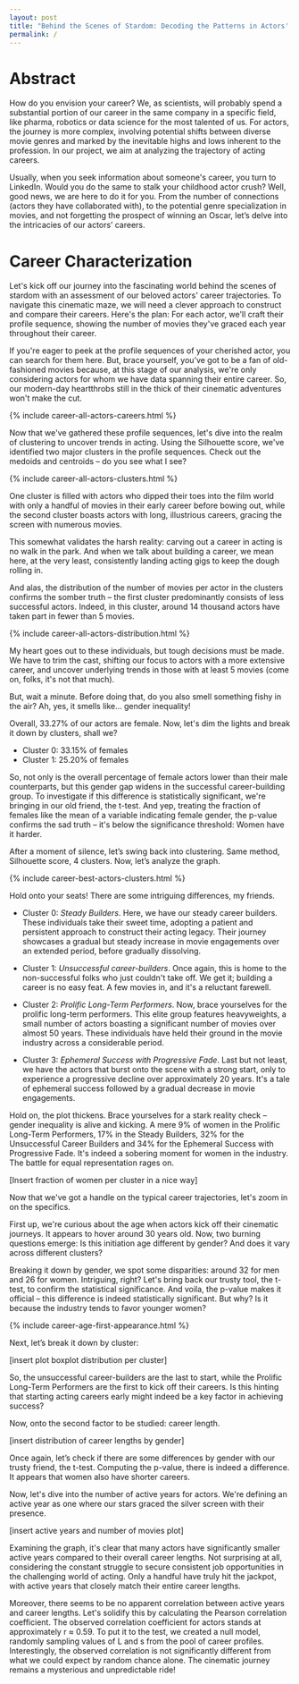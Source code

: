 ```yaml
---
layout: post
title: "Behind the Scenes of Stardom: Decoding the Patterns in Actors' Careers"
permalink: /
---
```


# Abstract

How do you envision your career? We, as scientists, will probably spend a substantial portion of our career in the same company in a specific field, like pharma, robotics or data science for the most talented of us. For actors, the journey is more complex, involving potential shifts between diverse movie genres and marked by the inevitable highs and lows inherent to the profession. In our project, we aim at analyzing the trajectory of acting careers. 

Usually, when you seek information about someone's career, you turn to LinkedIn. Would you do the same to stalk your childhood actor crush? Well, good news, we are here to do it for you. From the number of connections (actors they have collaborated with), to the potential genre specialization in movies, and not forgetting the prospect of winning an Oscar, let’s delve into the intricacies of our actors’ careers. 

# Career Characterization

Let's kick off our journey into the fascinating world behind the scenes of stardom with an assessment of our beloved actors' career trajectories. To navigate this cinematic maze, we will need a clever approach to construct and compare their careers. Here's the plan: For each actor, we'll craft their profile sequence, showing the number of movies they've graced each year throughout their career.

If you're eager to peek at the profile sequences of your cherished actor,  you can search for them here. But, brace yourself, you’ve got to be a fan of old-fashioned movies because, at this stage of our analysis, we're only considering actors for whom we have data spanning their entire career. So, our modern-day heartthrobs still in the thick of their cinematic adventures won't make the cut.

{% include career-all-actors-careers.html %}

Now that we've gathered these profile sequences, let's dive into the realm of clustering to uncover trends in acting. Using the Silhouette score, we've identified two major clusters in the profile sequences. Check out the medoids and centroids – do you see what I see?

{% include career-all-actors-clusters.html %}

One cluster is filled with actors who dipped their toes into the film world with only a handful of movies in their early career before bowing out, while the second cluster boasts actors with long, illustrious careers, gracing the screen with numerous movies.

This somewhat validates the harsh reality: carving out a career in acting is no walk in the park. And when we talk about building a career, we mean here, at the very least, consistently landing acting gigs to keep the dough rolling in.

And alas, the distribution of the number of movies per actor in the clusters confirms the somber truth – the first cluster predominantly consists of less successful actors. Indeed, in this cluster, around 14 thousand actors have taken part in fewer than 5 movies.

{% include career-all-actors-distribution.html %}

My heart goes out to these individuals, but tough decisions must be made. We have to trim the cast, shifting our focus to actors with a more extensive career, and uncover underlying trends in those with at least 5 movies (come on, folks, it's not that much).

But, wait a minute. Before doing that, do you also smell something fishy in the air? Ah, yes, it smells like... gender inequality!

Overall, 33.27% of our actors are female. Now, let's dim the lights and break it down by clusters, shall we?
- Cluster 0: 33.15% of females
- Cluster 1: 25.20% of females

So, not only is the overall percentage of female actors lower than their male counterparts, but this gender gap widens in the successful career-building group. To investigate if this difference is statistically significant, we're bringing in our old friend, the t-test. And yep, treating the fraction of females like the mean of a variable indicating female gender, the p-value confirms the sad truth – it's below the significance threshold: Women have it harder.

After a moment of silence, let’s swing back into clustering. Same method, Silhouette score, 4 clusters. Now, let’s analyze the graph.

{% include career-best-actors-clusters.html %}

Hold onto your seats! There are some intriguing differences, my friends.

 - Cluster 0: *Steady Builders*.
Here, we have our steady career builders. These individuals take their sweet time, adopting a patient and persistent approach to construct their acting legacy. Their journey showcases a gradual but steady increase in movie engagements over an extended period, before gradually dissolving.

 - Cluster 1: *Unsuccessful career-builders*.
Once again, this is home to the non-successful folks who just couldn't take off. We get it; building a career is no easy feat. A few movies in, and it's a reluctant farewell.

 - Cluster 2: *Prolific Long-Term Performers*.
Now, brace yourselves for the prolific long-term performers. This elite group features heavyweights, a small number of actors boasting a significant number of movies over almost 50 years. These individuals have held their ground in the movie industry across a considerable period.

 - Cluster 3: *Ephemeral Success with Progressive Fade*.
Last but not least, we have the actors that burst onto the scene with a strong start, only to experience a progressive decline over approximately 20 years. It's a tale of ephemeral success followed by a gradual decrease in movie engagements. 

Hold on, the plot thickens. Brace yourselves for a stark reality check – gender inequality is alive and kicking. A mere 9% of women in the Prolific Long-Term Performers, 17% in the Steady Builders, 32% for the Unsuccessful Career Builders and 34% for the Ephemeral Success with Progressive Fade. It's indeed a sobering moment for women in the industry. The battle for equal representation rages on.

[Insert fraction of women per cluster in a nice way]

Now that we've got a handle on the typical career trajectories, let's zoom in on the specifics.

First up, we're curious about the age when actors kick off their cinematic journeys. It appears to hover around 30 years old. Now, two burning questions emerge: Is this initiation age different by gender? And does it vary across different clusters?

Breaking it down by gender, we spot some disparities: around 32 for men and 26 for women. Intriguing, right? Let's bring back our trusty tool, the t-test, to confirm the statistical significance. And voila, the p-value makes it official – this difference is indeed statistically significant. But why? Is it because the industry tends to favor younger women?

{% include career-age-first-appearance.html %}

Next, let’s break it down by cluster:

[insert plot boxplot distribution per cluster]

So, the unsuccessful career-builders are the last to start, while the Prolific Long-Term Performers are the first to kick off their careers. Is this hinting that starting acting careers early might indeed be a key factor in achieving success?

Now, onto the second factor to be studied: career length.

[insert distribution of career lengths by gender]

Once again, let’s check if there are some differences by gender with our trusty friend, the t-test. Computing the p-value, there is indeed a difference. It appears that women also have shorter careers. 

Now, let's dive into the number of active years for actors. We're defining an active year as one where our stars graced the silver screen with their presence.

[insert active years and number of movies plot]

Examining the graph, it's clear that many actors have significantly smaller active years compared to their overall career lengths. Not surprising at all, considering the constant struggle to secure consistent job opportunities in the challenging world of acting. Only a handful have truly hit the jackpot, with active years that closely match their entire career lengths. 

Moreover, there seems to be no apparent correlation between active years and career lengths. Let's solidify this by calculating the Pearson correlation coefficient. The observed correlation coefficient for actors stands at approximately r ≈ 0.59. To put it to the test, we created a null model, randomly sampling values of L and s from the pool of career profiles. Interestingly, the observed correlation is not significantly different from what we could expect by random chance alone. The cinematic journey remains a mysterious and unpredictable ride!

